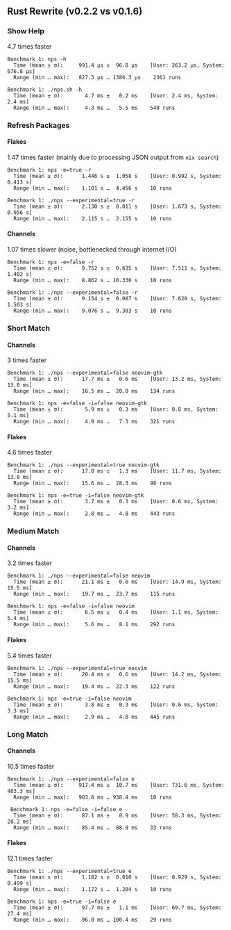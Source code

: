 ## Rust Rewrite (v0.2.2 vs v0.1.6)

### Show Help

4.7 times faster

```
Benchmark 1: nps -h
  Time (mean ± σ):     991.4 µs ±  96.8 µs    [User: 263.2 µs, System: 676.8 µs]
  Range (min … max):   827.3 µs … 1386.3 µs    2361 runs
```

```
Benchmark 1: ./nps.sh -h
  Time (mean ± σ):       4.7 ms ±   0.2 ms    [User: 2.4 ms, System: 2.4 ms]
  Range (min … max):     4.3 ms …   5.5 ms    540 runs
```

### Refresh Packages

#### Flakes

1.47 times faster (mainly due to processing JSON output from `nix search`)

```
Benchmark 1: nps -e=true -r
  Time (mean ± σ):      1.446 s ±  1.058 s    [User: 0.992 s, System: 0.413 s]
  Range (min … max):    1.101 s …  4.456 s    10 runs
```

```
Benchmark 1: ./nps --experimental=true -r
  Time (mean ± σ):      2.130 s ±  0.011 s    [User: 1.673 s, System: 0.956 s]
  Range (min … max):    2.115 s …  2.155 s    10 runs
```

#### Channels

1.07 times slower (noise, bottlenecked through internet I/O)

```
Benchmark 1: nps -e=false -r
  Time (mean ± σ):      9.752 s ±  0.635 s    [User: 7.511 s, System: 1.402 s]
  Range (min … max):    8.862 s … 10.330 s    10 runs
```

```
Benchmark 1: ./nps --experimental=false -r
  Time (mean ± σ):      9.154 s ±  0.087 s    [User: 7.620 s, System: 1.503 s]
  Range (min … max):    9.076 s …  9.383 s    10 runs
```

### Short Match

#### Channels

3 times faster

```
Benchmark 1: ./nps --experimental=false neovim-gtk
  Time (mean ± σ):      17.7 ms ±   0.6 ms    [User: 13.2 ms, System: 13.0 ms]
  Range (min … max):    16.5 ms …  20.0 ms    134 runs
```

```
Benchmark 1: nps -e=false -i=false neovim-gtk
  Time (mean ± σ):       5.9 ms ±   0.3 ms    [User: 0.8 ms, System: 5.1 ms]
  Range (min … max):     4.9 ms …   7.3 ms    321 runs
```

#### Flakes

4.6 times faster

```
Benchmark 1: ./nps --experimental=true neovim-gtk
  Time (mean ± σ):      17.0 ms ±   1.3 ms    [User: 11.7 ms, System: 13.8 ms]
  Range (min … max):    15.6 ms …  28.3 ms    98 runs
```

```
Benchmark 1: nps -e=true -i=false neovim-gtk
  Time (mean ± σ):       3.7 ms ±   0.3 ms    [User: 0.6 ms, System: 3.2 ms]
  Range (min … max):     2.8 ms …   4.8 ms    443 runs
```

### Medium Match

#### Channels

3.2 times faster

```
Benchmark 1: ./nps --experimental=false neovim
  Time (mean ± σ):      21.1 ms ±   0.6 ms    [User: 14.9 ms, System: 15.5 ms]
  Range (min … max):    19.7 ms …  23.7 ms    115 runs
```

```
Benchmark 1: nps -e=false -i=false neovim
  Time (mean ± σ):       6.5 ms ±   0.4 ms    [User: 1.1 ms, System: 5.4 ms]
  Range (min … max):     5.6 ms …   8.1 ms    292 runs
```

#### Flakes

5.4 times faster

```
Benchmark 1: ./nps --experimental=true neovim
  Time (mean ± σ):      20.4 ms ±   0.6 ms    [User: 14.2 ms, System: 15.5 ms]
  Range (min … max):    19.4 ms …  22.3 ms    122 runs
```

```
Benchmark 1: nps -e=true -i=false neovim
  Time (mean ± σ):       3.8 ms ±   0.3 ms    [User: 0.6 ms, System: 3.3 ms]
  Range (min … max):     2.9 ms …   4.8 ms    445 runs
```

### Long Match

#### Channels

10.5 times faster

```
Benchmark 1: ./nps --experimental=false e
  Time (mean ± σ):     917.4 ms ±  10.7 ms    [User: 731.6 ms, System: 403.3 ms]
  Range (min … max):   903.8 ms … 938.4 ms    10 runs
```

```
 Benchmark 1: nps -e=false -i=false e
  Time (mean ± σ):      87.1 ms ±   0.9 ms    [User: 58.3 ms, System: 28.2 ms]
  Range (min … max):    85.4 ms …  88.9 ms    33 runs
```

#### Flakes

12.1 times faster

```
Benchmark 1: ./nps --experimental=true e
  Time (mean ± σ):      1.182 s ±  0.010 s    [User: 0.929 s, System: 0.499 s]
  Range (min … max):    1.172 s …  1.204 s    10 runs
```

```
Benchmark 1: nps -e=true -i=false e
  Time (mean ± σ):      97.7 ms ±   1.1 ms    [User: 69.7 ms, System: 27.4 ms]
  Range (min … max):    96.0 ms … 100.4 ms    29 runs
```
